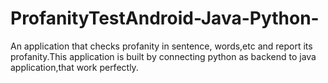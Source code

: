 # ProfanityTestAndroid-Java-Python-
An application that checks profanity in sentence, words,etc and report its profanity.This application is built by connecting python as backend to java application,that work perfectly.
